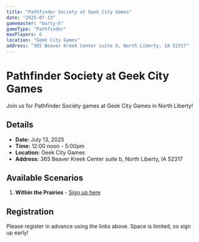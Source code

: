 ```yaml
---
title: "Pathfinder Society at Geek City Games"
date: "2025-07-13"
gamemaster: "marty-h"
gameType: "Pathfinder"
maxPlayers: 6
location: "Geek City Games"
address: "365 Beaver Kreek Center suite b, North Liberty, IA 52317"
---
```


# Pathfinder Society at Geek City Games

Join us for Pathfinder Society games at Geek City Games in North Liberty!

## Details

- **Date:** July 13, 2025
- **Time:** 12:00 noon - 5:00pm
- **Location:** Geek City Games
- **Address:** 365 Beaver Kreek Center suite b, North Liberty, IA 52317

## Available Scenarios

1. **Within the Prairies** - [Sign up here](https://www.rpgchronicles.net/session/5a519ffb-56a6-4eab-982f-9b8da8d232e2/pregame)

## Registration

Please register in advance using the links above. Space is limited, so sign up early!